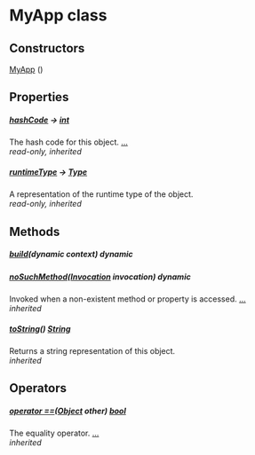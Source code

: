 
# MyApp class




## Constructors

[MyApp](../main/MyApp/MyApp.md) ()

   
 


## Properties

##### [hashCode](https://api.flutter.dev/flutter/dart-core/Object/hashCode.html) &#8594; [int](https://api.flutter.dev/flutter/dart-core/int-class.html)

The hash code for this object. [...](https://api.flutter.dev/flutter/dart-core/Object/hashCode.html)  
_read-only, inherited_

##### [runtimeType](https://api.flutter.dev/flutter/dart-core/Object/runtimeType.html) &#8594; [Type](https://api.flutter.dev/flutter/dart-core/Type-class.html)

A representation of the runtime type of the object.   
_read-only, inherited_


## Methods

##### [build](../main/MyApp/build.md)(dynamic context) dynamic

   


##### [noSuchMethod](https://api.flutter.dev/flutter/dart-core/Object/noSuchMethod.html)([Invocation](https://api.flutter.dev/flutter/dart-core/Invocation-class.html) invocation) dynamic

Invoked when a non-existent method or property is accessed. [...](https://api.flutter.dev/flutter/dart-core/Object/noSuchMethod.html)  
_inherited_

##### [toString](https://api.flutter.dev/flutter/dart-core/Object/toString.html)() [String](https://api.flutter.dev/flutter/dart-core/String-class.html)

Returns a string representation of this object.   
_inherited_


## Operators

##### [operator ==](https://api.flutter.dev/flutter/dart-core/Object/operator_equals.html)([Object](https://api.flutter.dev/flutter/dart-core/Object-class.html) other) [bool](https://api.flutter.dev/flutter/dart-core/bool-class.html)

The equality operator. [...](https://api.flutter.dev/flutter/dart-core/Object/operator_equals.html)  
_inherited_





